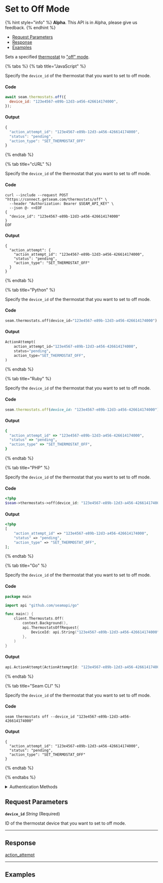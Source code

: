 # Set to Off Mode
{% hint style="info" %}
**Alpha**. This API is in Alpha, please give us feedback.
{% endhint %}

- [Request Parameters](./#request-parameters)
- [Response](./#response)
- [Examples](./#examples)

Sets a specified [thermostat](https://docs.seam.co/latest/capability-guides/thermostats) to ["off" mode](https://docs.seam.co/latest/capability-guides/thermostats/configure-current-climate-settings).


{% tabs %}
{% tab title="JavaScript" %}

Specify the `device_id` of the thermostat that you want to set to off mode.

#### Code

```javascript
await seam.thermostats.off({
  device_id: "123e4567-e89b-12d3-a456-426614174000",
});
```

#### Output

```javascript
{
  "action_attempt_id": "123e4567-e89b-12d3-a456-426614174000",
  "status": "pending",
  "action_type": "SET_THERMOSTAT_OFF"
}
```
{% endtab %}

{% tab title="cURL" %}

Specify the `device_id` of the thermostat that you want to set to off mode.

#### Code

```curl
curl --include --request POST "https://connect.getseam.com/thermostats/off" \
  --header "Authorization: Bearer $SEAM_API_KEY" \
  --json @- <<EOF
{
  "device_id": "123e4567-e89b-12d3-a456-426614174000"
}
EOF
```

#### Output

```curl
{
  "action_attempt": {
    "action_attempt_id": "123e4567-e89b-12d3-a456-426614174000",
    "status": "pending",
    "action_type": "SET_THERMOSTAT_OFF"
  }
}
```
{% endtab %}

{% tab title="Python" %}

Specify the `device_id` of the thermostat that you want to set to off mode.

#### Code

```python
seam.thermostats.off(device_id="123e4567-e89b-12d3-a456-426614174000")
```

#### Output

```python
ActionAttempt(
    action_attempt_id="123e4567-e89b-12d3-a456-426614174000",
    status="pending",
    action_type="SET_THERMOSTAT_OFF",
)
```
{% endtab %}

{% tab title="Ruby" %}

Specify the `device_id` of the thermostat that you want to set to off mode.

#### Code

```ruby
seam.thermostats.off(device_id: "123e4567-e89b-12d3-a456-426614174000")
```

#### Output

```ruby
{
  "action_attempt_id" => "123e4567-e89b-12d3-a456-426614174000",
  "status" => "pending",
  "action_type" => "SET_THERMOSTAT_OFF",
}
```
{% endtab %}

{% tab title="PHP" %}

Specify the `device_id` of the thermostat that you want to set to off mode.

#### Code

```php
<?php
$seam->thermostats->off(device_id: "123e4567-e89b-12d3-a456-426614174000");
```

#### Output

```php
<?php
[
    "action_attempt_id" => "123e4567-e89b-12d3-a456-426614174000",
    "status" => "pending",
    "action_type" => "SET_THERMOSTAT_OFF",
];
```
{% endtab %}

{% tab title="Go" %}

Specify the `device_id` of the thermostat that you want to set to off mode.

#### Code

```go
package main

import api "github.com/seamapi/go"

func main() {
	client.Thermostats.Off(
		context.Background(),
		api.ThermostatsOffRequest{
			DeviceId: api.String("123e4567-e89b-12d3-a456-426614174000"),
		},
	)
}
```

#### Output

```go
api.ActionAttempt{ActionAttemptId: "123e4567-e89b-12d3-a456-426614174000", Status: "pending", ActionType: "SET_THERMOSTAT_OFF"}
```
{% endtab %}

{% tab title="Seam CLI" %}

Specify the `device_id` of the thermostat that you want to set to off mode.

#### Code

```seam_cli
seam thermostats off --device_id "123e4567-e89b-12d3-a456-426614174000"
```

#### Output

```seam_cli
{
  "action_attempt_id": "123e4567-e89b-12d3-a456-426614174000",
  "status": "pending",
  "action_type": "SET_THERMOSTAT_OFF"
}
```
{% endtab %}

{% endtabs %}


<details>

<summary>Authentication Methods</summary>

- API key
- Client session token
- Personal access token
  <br>Must also include the `seam-workspace` header in the request.

To learn more, see [Authentication](https://docs.seam.co/latest/api/authentication).
</details>

## Request Parameters

**`device_id`** *String* (Required)

ID of the thermostat device that you want to set to off mode.

---


## Response

[action\_attempt](./)


---

## Examples

